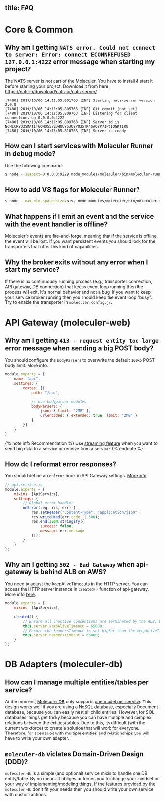 title: FAQ
---

# Core & Common

## Why am I getting `NATS error. Could not connect to server: Error: connect ECONNREFUSED 127.0.0.1:4222` error message when starting my project?
The NATS server is not part of the Moleculer. You have to install & start it before starting your project. Download it from here: https://nats.io/download/nats-io/nats-server/
```
[7480] 2019/10/06 14:18:05.801763 [INF] Starting nats-server version 2.0.0
[7480] 2019/10/06 14:18:05.805763 [INF] Git commit [not set]
[7480] 2019/10/06 14:18:05.809763 [INF] Listening for client connections on 0.0.0.0:4222
[7480] 2019/10/06 14:18:05.809763 [INF] Server id is NCHICRYD3SMATIT6QMO557ZDHQUY5JUYPO25TK4SAQYP7IPCIOGKTIRU
[7480] 2019/10/06 14:18:05.810763 [INF] Server is ready
```

## How can I start services with Moleculer Runner in debug mode?
Use the following command:
```bash
$ node --inspect=0.0.0.0:9229 node_modules/moleculer/bin/moleculer-runner services
```

## How to add V8 flags for Moleculer Runner?
```bash
$ node --max-old-space-size=8192 node_modules/moleculer/bin/moleculer-runner services
```

## What happens if I emit an event and the service with the event handler is offline?
Moleculer's events are fire-and-forget meaning that if the service is offline, the event will be lost. If you want persistent events you should look for the transporters that offer this kind of capabilities.

## Why the broker exits without any error when I start my service?
If there is no continuously running process (e.g., transporter connection, API gateway, DB connection) that keeps event loop running then the process will exit. It's normal behavior and not a bug. If you want to keep your service broker running then you should keep the event loop "busy". Try to enable the transporter in `moleculer.config.js`.

# API Gateway (moleculer-web)

## Why am I getting `413 - request entity too large` error message when sending a big POST body?
You should configure the `bodyParsers` to overwrite the default `100kb` POST body limit. [More info](https://github.com/expressjs/body-parser#limit).

```js
module.exports = {
    name: "api",
    settings: {
        routes: [{
            path: "/api",
            
            // Use bodyparser modules
            bodyParsers: {
                json: { limit: "2MB" },
                urlencoded: { extended: true, limit: "2MB" }
            }
        }]
    }
}
```

{% note info Recommendation %}
Use [streaming feature](https://moleculer.services/docs/0.13/actions.html#Streaming) when you want to send big data to a service or receive from a service.
{% endnote %}

## How do I reformat error responses?
You should define an `onError` hook in API Gateway settings. [More info](https://moleculer.services/docs/0.13/moleculer-web.html#Error-handlers).

```js
// api.service.js
module.exports = {
    mixins: [ApiService],
    settings: {
        // Global error handler
        onError(req, res, err) {
            res.setHeader("Content-Type", "application/json");
            res.writeHead(err.code || 500);
            res.end(JSON.stringify({
                success: false,
                message: err.message
            }));
        }       
    }
};
```

## Why am I getting `502 - Bad Gateway` when api-gateway is behind ALB on AWS?
You need to adjust the keepAliveTimeouts in the HTTP server. You can access the HTTP server instance in `created()` function of api-gateway. More info [here](https://github.com/moleculerjs/moleculer-web/issues/226).

```js
module.exports = {
    mixins: [ApiService],

    created() {
        // Ensure all inactive connections are terminated by the ALB, by setting this a few seconds higher than the ALB idle timeout
        this.server.keepAliveTimeout = 65000;
        // Ensure the headersTimeout is set higher than the keepAliveTimeout due to this nodejs regression bug: https://github.com/nodejs/node/issues/27363
        this.server.headersTimeout = 66000;
    }
};
```


# DB Adapters (moleculer-db)
## How can I manage multiple entities/tables per service?
At the moment, [Moleculer DB](moleculer-db.html) only supports [one model per service](https://microservices.io/patterns/data/database-per-service.html). This design works well if you are using a NoSQL database, especially Document database, because you can easily nest all child entities. However, for SQL databases things get tricky because you can have multiple and complex relations between the entities/tables. Due to this, its difficult (with the current workforce) to create a solution that will work for everyone. Therefore, for scenarios with multiple entities and relationships you will have to write your own adapter.


## `moleculer-db` violates Domain-Driven Design (DDD)?
`moleculer-db` is a simple (and optional) service mixin to handle one DB entity/table. By no means it obliges or forces you to change your mindset or your way of implementing/modeling things. If the features provided by the `moleculer-db` don't fit your needs then you should write your own service with custom actions.
